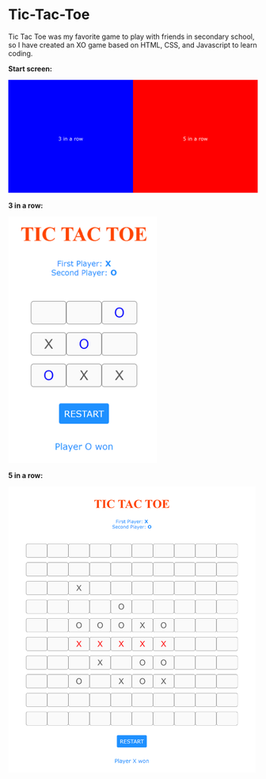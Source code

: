 # Tic-Tac-Toe
Tic Tac Toe was my favorite game to play with friends in secondary school, so I have created an XO game based on HTML, CSS, and Javascript to learn coding.

<b>Start screen:</b>

<img src="start screen.png" width=700>

<b>3 in a row:</b>

<img src="3x3.png" width=300>

<b>5 in a row:</b>

<img src="10x10.png" width=500>
